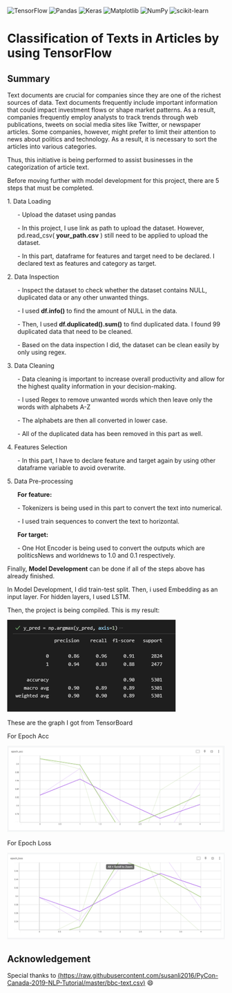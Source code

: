![TensorFlow](https://img.shields.io/badge/TensorFlow-%23FF6F00.svg?style=for-the-badge&logo=TensorFlow&logoColor=white)
![Pandas](https://img.shields.io/badge/pandas-%23150458.svg?style=for-the-badge&logo=pandas&logoColor=white)
![Keras](https://img.shields.io/badge/Keras-%23D00000.svg?style=for-the-badge&logo=Keras&logoColor=white)
![Matplotlib](https://img.shields.io/badge/Matplotlib-%23ffffff.svg?style=for-the-badge&logo=Matplotlib&logoColor=black)
![NumPy](https://img.shields.io/badge/numpy-%23013243.svg?style=for-the-badge&logo=numpy&logoColor=white)
![scikit-learn](https://img.shields.io/badge/scikit--learn-%23F7931E.svg?style=for-the-badge&logo=scikit-learn&logoColor=white)

# Classification of Texts in Articles by using TensorFlow
 
 ## Summary
<p>Text documents are crucial for companies since they are one of the richest sources of data. Text documents frequently include important information that could impact investment flows or shape market patterns. As a result, companies frequently employ analysts to track trends through web publications, tweets on social media sites like Twitter, or newspaper articles. Some companies, however, might prefer to limit their attention to news about politics and technology. As a result, it is necessary to sort the articles into various categories.</p>
<p>Thus, this initiative is being performed to assist businesses in the categorization of article text.</p>

<p>Before moving further with model development for this project, there are 5 steps that must be completed.</p>
<p>1. Data Loading</p>
  <ol>- Upload the dataset using pandas</ol>
  <ol>- In this project, I use link as path to upload the dataset. However, pd.read_csv( <strong>your_path.csv</strong> ) still need to be applied to upload the dataset.</ol>
  <ol>- In this part, dataframe for features and target need to be declared. I declared text as features and category as target.</ol>
  
  
<p>2. Data Inspection</p>
   <ol>- Inspect the dataset to check whether the dataset contains NULL, duplicated data or any other unwanted things.</ol>
   <ol>- I used <strong>df.info()</strong> to find the amount of NULL in the data. </ol>
   <ol>- Then, I used <strong>df.duplicated().sum()</strong> to find duplicated data. I found 99 duplicated data that need to be cleaned.</ol>
   <ol>- Based on the data inspection I did, the dataset can be clean easily by only using regex. </ol>

<p>3. Data Cleaning</p>
   <ol>- Data cleaning is important to increase overall productivity and allow for the highest quality information in your decision-making.</ol>
   <ol>- I used Regex to remove unwanted words which then leave only the words with alphabets A-Z</ol>
   <ol>- The alphabets are then all converted in lower case.</ol>
   <ol>- All of the duplicated data has been removed in this part as well.</ol>

<p>4. Features Selection</p>
   <ol>- In this part, I have to declare feature and target again by using other dataframe variable to avoid overwrite.</ol>
          
<p>5. Data Pre-processing</p>
   <ol> <strong>For feature:</strong></ol>
   <ol>- Tokenizers is being used in this part to convert the text into numerical.</ol>
   <ol>- I used train sequences to convert the text to horizontal.</ol>
   <ol> <strong>For target:</strong></ol>
   <ol>- One Hot Encoder is being used to convert the outputs which are politicsNews and worldnews to 1.0 and 0.1 respectively.</ol>
   
 <p>Finally, <strong>Model Development</strong> can be done if all of the steps above has already finished.</p>
 <p> In Model Development, I did train-test split. Then, i used Embedding as an input layer. For hidden layers, I used LSTM.</p>
 <p> Then, the project is being compiled. This is my result:</p>
 <img src="https://github.com/Izzahani/Text_Classification/blob/main/Predictions1.png" alt="descriptive text">
 <p>These are the graph I got from TensorBoard</p>
 <p>For Epoch Acc</p>
 <img src="https://github.com/Izzahani/Text_Classification/blob/main/epoch_acc.png" alt="descriptive text">

 <p>For Epoch Loss</p>
 <img src="https://github.com/Izzahani/Text_Classification/blob/main/epoch%20loss.png" alt="descriptive text">
 
## Acknowledgement
Special thanks to [(https://raw.githubusercontent.com/susanli2016/PyCon-Canada-2019-NLP-Tutorial/master/bbc-text.csv)](https://raw.githubusercontent.com/susanli2016/PyCon-Canada-2019-NLP-Tutorial/master/bbc-text.csv) :smile:

